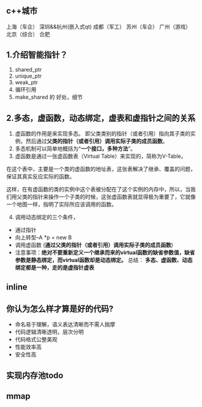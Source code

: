 #

## c++城市

上海（车企） 深圳&&杭州(嵌入式qt) 成都（军工） 苏州（车企） 广州（游戏） 北京（综合） 合肥

## 1.介绍智能指针？

1. shared_ptr
2. unique_ptr
3. weak_ptr
4. 循环引用
5. make_shared 的 好处，细节

## 2.多态，虚函数，动态绑定，虚表和虚指针之间的关系

1. 虚函数的作用是来实现多态。
即父类类别的指针（或者引用）指向其子类的实例，然后通过**父类的指针（或者引用）调用实际子类的成员函数**。
2. 多态机制可以简单地概括为“**一个接口，多种方法**”。
3. 虚函数是通过一张虚函数表（Virtual Table）来实现的，简称为V-Table。

在这个表中，主要是一个类的虚函数的地址表，这张表解决了继承、覆盖的问题，保证其真实反应实际的函数。

这样，在有虚函数的类的实例中这个表被分配在了这个实例的内存中，所以，当我们用父类的指针来操作一个子类的时候，这张虚函数表就显得极为重要了，它就像一个地图一样，指明了实际所应该调用的函数。

4. 调用动态绑定的三个条件，

* 通过指针
* 向上转型–A *p = new B
* 调用虚函数 (**通过父类的指针（或者引用）调用实际子类的成员函数**)
* 注意事项：**绝对不要重新定义一个继承而来的virtual函数的缺省参数值，缺省参数是静态绑定，而virtual函数却是动态绑定。**
总结：
**多态、虚函数、动态绑定都是一种，走的是虚指针虚表**

## inline

## 你认为怎么样才算是好的代码?

* 命名易于理解，语义表达清晰而不需人揣摩
* 代码逻辑清晰透明，层次分明
* 代码格式公整美观
* 性能效率高
* 安全性高

## 实现内存池todo

## mmap
